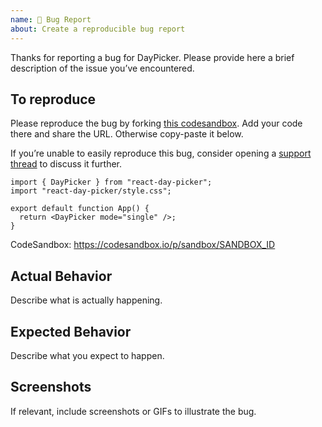 ```yaml
---
name: 🐛 Bug Report
about: Create a reproducible bug report
---
```


Thanks for reporting a bug for DayPicker. Please provide here a brief description of the issue you’ve encountered. 


## To reproduce

Please reproduce the bug by forking [this codesandbox](https://codesandbox.io/p/sandbox/m2j7fr). Add your code there and share the URL. Otherwise copy-paste it below.

If you’re unable to easily reproduce this bug, consider opening a [support thread](https://github.com/gpbl/react-day-picker/discussions) to discuss it further.

```tsx
import { DayPicker } from "react-day-picker";
import "react-day-picker/style.css";

export default function App() {
  return <DayPicker mode="single" />;
}
```

CodeSandbox: https://codesandbox.io/p/sandbox/SANDBOX_ID

## Actual Behavior

Describe what is actually happening.

## Expected Behavior

Describe what you expect to happen.

## Screenshots

If relevant, include screenshots or GIFs to illustrate the bug.
